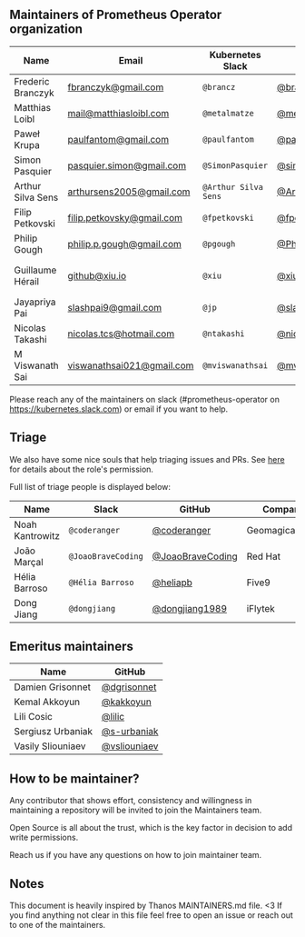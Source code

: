## Maintainers of Prometheus Operator organization

| Name              | Email                     | Kubernetes Slack     | GitHub                                               | Company                        |
|-------------------|---------------------------|----------------------|------------------------------------------------------|--------------------------------|
| Frederic Branczyk | fbranczyk@gmail.com       | `@brancz`            | [@brancz](https://github.com/brancz)                 | Polar Signals                  |
| Matthias Loibl    | mail@matthiasloibl.com    | `@metalmatze`        | [@metalmatze](https://github.com/metalmatze)         | Polar Signals                  |
| Paweł Krupa       | paulfantom@gmail.com      | `@paulfantom`        | [@paulfantom](https://github.com/paulfantom)         | AVSystem                       |
| Simon Pasquier    | pasquier.simon@gmail.com  | `@SimonPasquier`     | [@simonpasquier](https://github.com/simonpasquier)   | Red Hat                        |
| Arthur Silva Sens | arthursens2005@gmail.com  | `@Arthur Silva Sens` | [@ArthurSens](https://github.com/ArthurSens)         | Grafana                        |
| Filip Petkovski   | filip.petkovsky@gmail.com | `@fpetkovski`        | [@fpetkovski](https://github.com/fpetkovski)         | Red Hat                        |
| Philip Gough      | philip.p.gough@gmail.com  | `@pgough`            | [@PhilipGough](https://github.com/PhilipGough)       | Red Hat                        |
| Guillaume Hérail  | github@xiu.io             | `@xiu`               | [@xiu](https://github.com/xiu)                       | Sony Interactive Entertainment |
| Jayapriya Pai     | slashpai9@gmail.com       | `@jp`                | [@slashpai](https://github.com/slashpai)             | Red Hat                        |
| Nicolas Takashi   | nicolas.tcs@hotmail.com   | `@ntakashi`          | [@nicolastakashi](https://github.com/nicolastakashi) | Coralogix                      |
| M Viswanath Sai   | viswanathsai021@gmail.com | `@mviswanathsai`     | [@mviswanathsai](https://github.com/mviswanathsai)   | Student, IIT(BHU)              |

Please reach any of the maintainers on slack (#prometheus-operator on https://kubernetes.slack.com) or email if you want to help.

## Triage

We also have some nice souls that help triaging issues and PRs. See [here](https://docs.github.com/en/articles/repository-permission-levels-for-an-organization#permission-levels-for-repositories-owned-by-an-organization) for details about the role's permission.

Full list of triage people is displayed below:

| Name            | Slack              | GitHub                                                 | Company         |
|-----------------|--------------------|--------------------------------------------------------|-----------------|
| Noah Kantrowitz | `@coderanger`      | [@coderanger](https://github.com/coderanger)           | Geomagical/IKEA |
| João Marçal     | `@JoaoBraveCoding` | [@JoaoBraveCoding](https://github.com/JoaoBraveCoding) | Red Hat         |
| Hélia Barroso   | `@Hélia Barroso`   | [@heliapb](https://github.com/heliapb)                 | Five9           |
| Dong Jiang      | `@dongjiang`       | [@dongjiang1989](https://github.com/dongjiang1989)     | iFlytek         |

## Emeritus maintainers

| Name              | GitHub                                         |
|-------------------|------------------------------------------------|
| Damien Grisonnet  | [@dgrisonnet](https://github.com/dgrisonnet)   |
| Kemal Akkoyun     | [@kakkoyun](https://github.com/kakkoyun)       |
| Lili Cosic        | [@lilic](https://github.com/lilic)             |
| Sergiusz Urbaniak | [@s-urbaniak](https://github.com/s-urbaniak)   |
| Vasily Sliouniaev | [@vsliouniaev](https://github.com/vsliouniaev) |

## How to be maintainer?

Any contributor that shows effort, consistency and willingness in maintaining a repository will be invited to join the Maintainers team.

Open Source is all about the trust, which is the key factor in decision to add write permissions.

Reach us if you have any questions on how to join maintainer team.

## Notes

This document is heavily inspired by Thanos MAINTAINERS.md file. <3
If you find anything not clear in this file feel free to open an issue or reach out to one of the maintainers.
